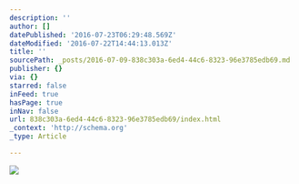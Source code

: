 ```yaml
---
description: ''
author: []
datePublished: '2016-07-23T06:29:48.569Z'
dateModified: '2016-07-22T14:44:13.013Z'
title: ''
sourcePath: _posts/2016-07-09-838c303a-6ed4-44c6-8323-96e3785edb69.md
publisher: {}
via: {}
starred: false
inFeed: true
hasPage: true
inNav: false
url: 838c303a-6ed4-44c6-8323-96e3785edb69/index.html
_context: 'http://schema.org'
_type: Article

---
```

![](https://the-grid-user-content.s3-us-west-2.amazonaws.com/2f7edd2b-2486-4ffc-a004-5629399cddec.jpg)